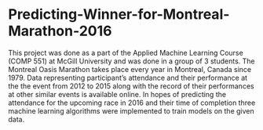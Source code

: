 # Predicting-Winner-for-Montreal-Marathon-2016
This project was done as a part of the Applied Machine Learning Course (COMP 551) at McGill University and was done in a group of 3 students. The Montreal Oasis Marathon takes place every year in Montreal, Canada since 1979. Data representing participant’s attendance and their performance at the the event from 2012 to 2015 along with the record of their performances at other similar events is available online. In hopes of predicting the attendance for the upcoming race in 2016 and their time of completion three machine learning algorithms were implemented to train models on the given data.
